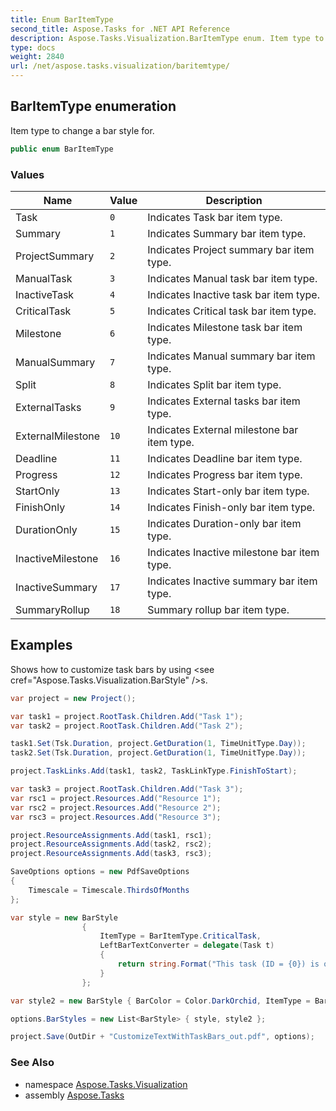 ```yaml
---
title: Enum BarItemType
second_title: Aspose.Tasks for .NET API Reference
description: Aspose.Tasks.Visualization.BarItemType enum. Item type to change a bar style for
type: docs
weight: 2840
url: /net/aspose.tasks.visualization/baritemtype/
---
```

## BarItemType enumeration

Item type to change a bar style for.

```csharp
public enum BarItemType
```

### Values

| Name | Value | Description |
| --- | --- | --- |
| Task | `0` | Indicates Task bar item type. |
| Summary | `1` | Indicates Summary bar item type. |
| ProjectSummary | `2` | Indicates Project summary bar item type. |
| ManualTask | `3` | Indicates Manual task bar item type. |
| InactiveTask | `4` | Indicates Inactive task bar item type. |
| CriticalTask | `5` | Indicates Critical task bar item type. |
| Milestone | `6` | Indicates Milestone task bar item type. |
| ManualSummary | `7` | Indicates Manual summary bar item type. |
| Split | `8` | Indicates Split bar item type. |
| ExternalTasks | `9` | Indicates External tasks bar item type. |
| ExternalMilestone | `10` | Indicates External milestone bar item type. |
| Deadline | `11` | Indicates Deadline bar item type. |
| Progress | `12` | Indicates Progress bar item type. |
| StartOnly | `13` | Indicates Start-only bar item type. |
| FinishOnly | `14` | Indicates Finish-only bar item type. |
| DurationOnly | `15` | Indicates Duration-only bar item type. |
| InactiveMilestone | `16` | Indicates Inactive milestone bar item type. |
| InactiveSummary | `17` | Indicates Inactive summary bar item type. |
| SummaryRollup | `18` | Summary rollup bar item type. |

## Examples

Shows how to customize task bars by using &lt;see cref="Aspose.Tasks.Visualization.BarStyle" /&gt;s.

```csharp
var project = new Project();

var task1 = project.RootTask.Children.Add("Task 1");
var task2 = project.RootTask.Children.Add("Task 2");

task1.Set(Tsk.Duration, project.GetDuration(1, TimeUnitType.Day));
task2.Set(Tsk.Duration, project.GetDuration(1, TimeUnitType.Day));

project.TaskLinks.Add(task1, task2, TaskLinkType.FinishToStart);

var task3 = project.RootTask.Children.Add("Task 3");
var rsc1 = project.Resources.Add("Resource 1");
var rsc2 = project.Resources.Add("Resource 2");
var rsc3 = project.Resources.Add("Resource 3");

project.ResourceAssignments.Add(task1, rsc1);
project.ResourceAssignments.Add(task2, rsc2);
project.ResourceAssignments.Add(task3, rsc3);

SaveOptions options = new PdfSaveOptions
{
    Timescale = Timescale.ThirdsOfMonths
};

var style = new BarStyle
                {
                    ItemType = BarItemType.CriticalTask,
                    LeftBarTextConverter = delegate(Task t)
                    {
                        return string.Format("This task (ID = {0}) is on critical path", t.Get(Tsk.Id));
                    }
                };

var style2 = new BarStyle { BarColor = Color.DarkOrchid, ItemType = BarItemType.Task };

options.BarStyles = new List<BarStyle> { style, style2 };

project.Save(OutDir + "CustomizeTextWithTaskBars_out.pdf", options);
```

### See Also

* namespace [Aspose.Tasks.Visualization](../../aspose.tasks.visualization/)
* assembly [Aspose.Tasks](../../)


